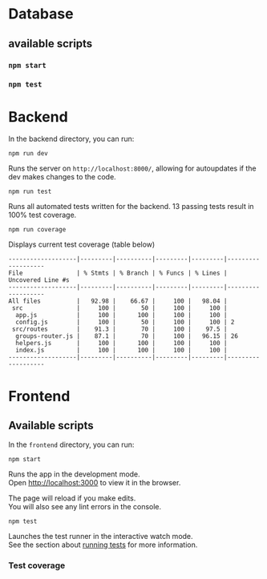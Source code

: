 # Database

## available scripts

### `npm start`
### `npm test`

# Backend

In the backend directory, you can run:

`npm run dev`

Runs the server on `http://localhost:8000/`, allowing for autoupdates if the dev makes changes to the code.

`npm run test`

Runs all automated tests written for the backend. 13 passing tests result in 100% test coverage.

`npm run coverage`

Displays current test coverage (table below)

```
-------------------|---------|----------|---------|---------|-------------------
File               | % Stmts | % Branch | % Funcs | % Lines | Uncovered Line #s 
-------------------|---------|----------|---------|---------|-------------------
All files          |   92.98 |    66.67 |     100 |   98.04 |                   
 src               |     100 |       50 |     100 |     100 |                   
  app.js           |     100 |      100 |     100 |     100 |                   
  config.js        |     100 |       50 |     100 |     100 | 2                 
 src/routes        |    91.3 |       70 |     100 |    97.5 |                   
  groups-router.js |    87.1 |       70 |     100 |   96.15 | 26                
  helpers.js       |     100 |      100 |     100 |     100 |                   
  index.js         |     100 |      100 |     100 |     100 |                   
-------------------|---------|----------|---------|---------|-------------------
```

# Frontend

## Available scripts

In the `frontend` directory, you can run:

`npm start`

Runs the app in the development mode.\
Open [http://localhost:3000](http://localhost:3000) to view it in the browser.

The page will reload if you make edits.\
You will also see any lint errors in the console.

`npm test`

Launches the test runner in the interactive watch mode.\
See the section about [running tests](https://facebook.github.io/create-react-app/docs/running-tests) for more information.

 ### Test coverage

